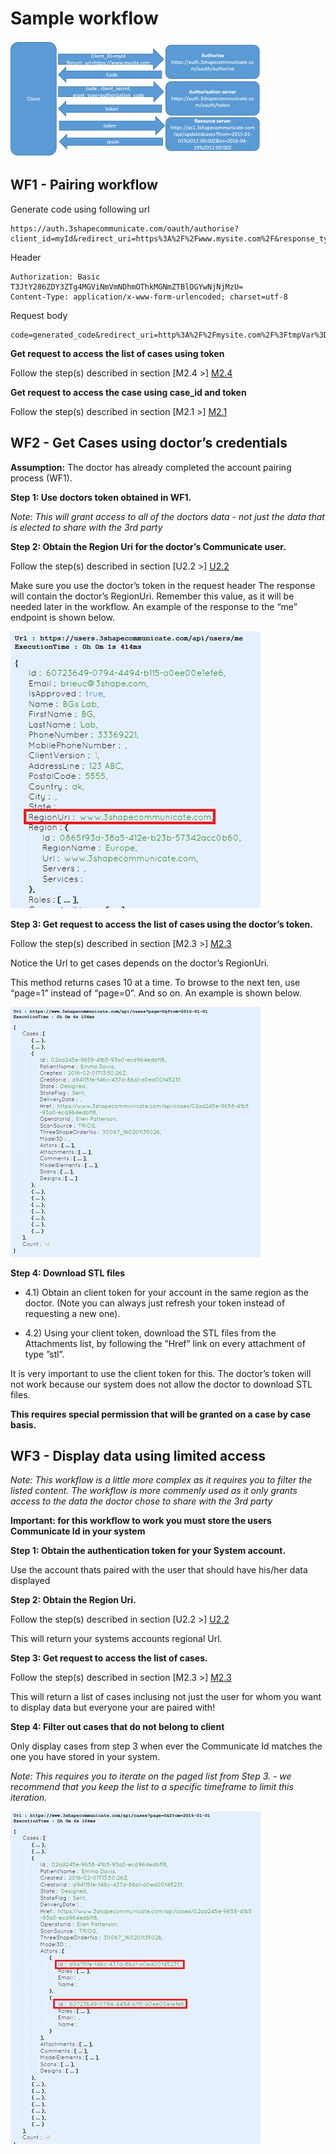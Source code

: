 # Sample workflow
![alt tag](OAuth2Flow2.png)

## WF1 - Pairing workflow 

Generate code using following url
```
https://auth.3shapecommunicate.com/oauth/authorise?client_id=myId&redirect_uri=https%3A%2F%2Fwww.mysite.com%2F&response_type=code
```

Header
```
Authorization: Basic T3JtY286ZDY3ZTg4MGViNmVmNDhmOThkMGNmZTBlOGYwNjNjMzU=
Content-Type: application/x-www-form-urlencoded; charset=utf-8
```
Request body
```
code=generated_code&redirect_uri=http%3A%2F%2Fmysite.com%2F%3FtmpVar%3D0&grant_type=authorization_code
```

**Get request to access the list of cases using token**

Follow the step(s) described in section [M2.4 >] [M2.4]

**Get request to access the case using case_id and token**

Follow the step(s) described in section [M2.1 >] [M2.1]


##  WF2 - Get Cases using doctor’s credentials

**Assumption:** The doctor has already completed the account pairing process (WF1).

**Step 1: Use doctors token obtained in WF1.**

_Note: This will grant access to all of the doctors data - not just the data that is elected to share with the 3rd party_

**Step 2: Obtain the Region Uri for the doctor’s Communicate user.**

Follow the step(s) described in section [U2.2 >] [U2.2]

Make sure you use the doctor’s token in the request header
The response will contain the doctor’s RegionUri. 
Remember this value, as it will be needed later in the workflow. 
An example of the response to the “me” endpoint is shown below.

![alt tag](ApiBrowserMe.png)

**Step 3: Get request to access the list of cases using the doctor’s token.**

Follow the step(s) described in section [M2.3 >] [M2.3]

Notice the Url to get cases depends on the doctor’s RegionUri.

This method returns cases 10 at a time. To browse to the next ten, use “page=1” instead of “page=0”. And so on. An example is shown below.

![alt tag](ApiBrowserCasesPage0.png)

**Step 4: Download STL files**

* 4.1) Obtain an client token for your account in the same region as the doctor. (Note you can always just refresh your token instead of requesting a new one).

* 4.2) Using your client token, download the STL files from the Attachments list, by following the ”Href” link on every attachment of type ”stl”.

It is very important to use the client token for this. The doctor’s token will not work because our system does not allow the doctor to download STL files. 

**This requires special permission that will be granted on a case by case basis.**

##  WF3 - Display data using limited access 

_Note: This workflow is a little more complex as it requires you to filter the listed content. The workflow is more commenly used as it only grants access to the data the doctor chose to share with the 3rd party_

**Important: for this workflow to work you must store the users Communicate Id in your system**

**Step 1: Obtain the authentication token for your System account.**

Use the account thats paired with the user that should have his/her data displayed 

**Step 2: Obtain the Region Uri.**

Follow the step(s) described in section [U2.2 >] [U2.2]

This will return your systems accounts regional Url.

**Step 3: Get request to access the list of cases.**

Follow the step(s) described in section [M2.3 >] [M2.3]

This will return a list of cases inclusing not just the user for whom you want to display data but everyone your are paired with!

**Step 4: Filter out cases that do not belong to client**

Only display cases from step 3 when ever the Communicate Id matches the one you have stored in your system. 

_Note: This requires you to iterate on the paged list from Step 3. - we recommend that you keep the list to a specific timeframe to limit this iteration._ 

![alt tag](ApiBrowserCasesPage0_2.png)


[A2.1]: http://3shapeas.github.io/Communicate.Development/AuthenticationServiceReference.html#a2-token-requests-a21-get-token
[U2.2]: http://3shapeas.github.io/Communicate.Development/UserServiceReference.html#u2-user-requests-u22-get-user
[M2.3]: http://3shapeas.github.io/Communicate.Development/MetadataServiceReference.html#m2-case-requests-m23-get-cases
[M2.4]: http://3shapeas.github.io/Communicate.Development/MetadataServiceReference.html#m2-case-requests-m24-get-updated-cases
[M2.1]: http://3shapeas.github.io/Communicate.Development/MetadataServiceReference.html#m2-case-requests-m21-get-case